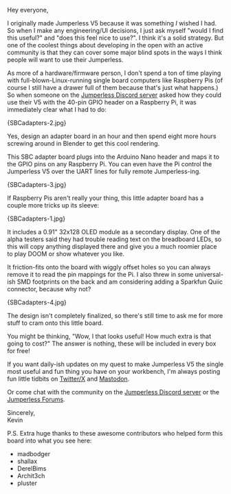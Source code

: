 
Hey everyone,

I originally made Jumperless V5 because it was something *I* wished I had. So when I make any engineering/UI decisions, I just ask myself "would I find this useful?" and "does this feel nice to use?". I think it's a solid strategy. But one of the coolest things about developing in the open with an active community is that they can cover some major blind spots in the ways I think people will want to use their Jumperless. 

As more of a hardware/firmware person, I don't spend a ton of time playing with full-blown-Linux-running single board computers like Raspberry Pis (of course I still have a drawer full of them because that's just what happens.) So when someone on the [Jumperless Discord server](https://discord.gg/CKP2chvcUt) asked how they could use their V5 with the 40-pin GPIO header on a Raspberry Pi, it was immediately clear what I had to do:

{SBCadapters-2.jpg}

Yes, design an adapter board in an hour and then spend eight more hours screwing around in Blender to get this cool rendering.

This SBC adapter board plugs into the Arduino Nano header and maps it to the GPIO pins on any Raspberry Pi. You can even have the Pi control the Jumperless V5 over the UART lines for fully remote Jumperless-ing.

{SBCadapters-3.jpg}

If Raspberry Pis aren't really your thing, this little adapter board has a couple more tricks up its sleeve:

{SBCadapters-1.jpg}

It includes a 0.91" 32x128 OLED module as a secondary display. One of the alpha testers said they had trouble reading text on the breadboard LEDs, so this will copy anything displayed there and give you a much roomier place to play DOOM or show whatever you like.

It friction-fits onto the board with wiggly offset holes so you can always remove it to read the pin mappings for the Pi. I also threw in some universal-ish SMD footprints on the back and am considering adding a Sparkfun Quiic connector, because why not?

{SBCadapters-4.jpg}

The design isn't completely finalized, so there's still time to ask me for more stuff to cram onto this little board. 

You might be thinking, "Wow, I that looks useful! How much extra is that going to cost?" The answer is nothing, these will be included in every box for free!

If you want daily-ish updates on my quest to make Jumperless V5 the single most useful and fun thing you have on your workbench, I'm always posting fun little tidbits on [Twitter/X](https://x.com/arabidsquid) and [Mastodon](https://hackaday.social/@ArchiteuthisFlux). 

Or come chat with the community on the [Jumperless Discord server](https://discord.gg/CKP2chvcUt) or the [Jumperless Forums](https://forum.jumperless.org).

Sincerely,  
Kevin


P.S. Extra huge thanks to these awesome contributors who helped form this board into what you see here:
* madbodger
* shallax
* DerelBims
* Archit3ch
* pluster
